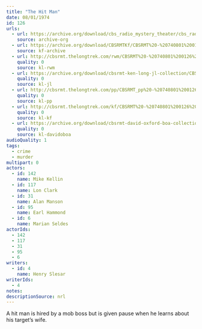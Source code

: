 ```yaml
---
title: "The Hit Man"
date: 08/01/1974
id: 126
urls: 
  - url: https://archive.org/download/cbs_radio_mystery_theater/cbs_radio_mystery_theater-0101-0150.zip/cbs_radio_mystery_theater-0101-0150%2Fcbsrmt_0126_the_hit_man.mp3
    source: archive-org
  - url: https://archive.org/download/CBSRMTKf/CBSRMT%20-%20740801%200126%20The%20Hit%20Man_kf.mp3
    source: kf-archive
  - url: http://cbsrmt.thelongtrek.com/rwm/CBSRMT%20-%20740801%200126%20The%20Hit%20Man_rwm.mp3
    quality: 0
    source: kl-rwm
  - url: https://archive.org/download/cbsrmt-ken-long-jl-collection/CBSRMT - 740801 0126 The Hit Man_jl.mp3
    quality: 0
    source: kl-jl
  - url: http://cbsrmt.thelongtrek.com/pp/CBSRMT_pp%20-%20740801%200126%20The%20Hit%20Man.mp3
    quality: 0
    source: kl-pp
  - url: http://cbsrmt.thelongtrek.com/kf/CBSRMT%20-%20740801%200126%20The%20Hit%20Man_kf.mp3
    quality: 0
    source: kl-kf
  - url: https://archive.org/download/cbsrmt-david-oxford-boa-collection/CBSRMT-740801-0126-The-Hit-Man-(64-44)_kf-{BoA}.mp3
    quality: 0
    source: kl-davidoboa
audioQuality: 1
tags: 
  - crime
  - murder
multipart: 0
actors:  
  - id: 142
    name: Mike Kellin  
  - id: 117
    name: Lon Clark  
  - id: 31
    name: Alan Manson  
  - id: 95
    name: Earl Hammond  
  - id: 6
    name: Marian Seldes
actorIds:  
  - 142  
  - 117  
  - 31  
  - 95  
  - 6
writers:  
  - id: 4
    name: Henry Slesar
writerIds:  
  - 4
notes: 
descriptionSource: nrl
---
```

A hit man is hired by a mob boss but is given pause when he learns about his target’s wife.